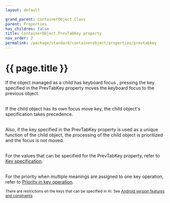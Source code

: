```yaml
---
layout: default

grand_parent: ContainerObject Class
parent: Properties
has_children: false
title: ContainerObject.PrevTabKey property
nav_order: 2
permalink: /package/standard/containerobject/properties/prevtabkey
---
```

# {{ page.title }}

If the object managed as a child has keyboard focus , pressing the key specified in the PrevTabKey property moves the keyboard focus to the previous object.<br><br>

 

If the child object has its own focus move key, the child object's specification takes precedence.<br><br>

Also, if the key specified in the PrevTabKey property is used as a unique function of the child object, the processing of the child object is prioritized and the focus is not moved.<br><br>

 

For the values ​​that can be specified for the PrevTabKey property, refer to [Key specification]().<br><br>

 

For the priority when multiple meanings are assigned to one key operation, refer to [Priority in key operation]().

<small>There are restrictions on the keys that can be specified in AI. See [Android version features and constraints]()</small>
